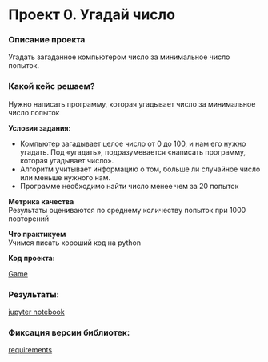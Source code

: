 # Проект 0. Угадай число

### Описание проекта    
Угадать загаданное компьютером число за минимальное число попыток.



### Какой кейс решаем?    
Нужно написать программу, которая угадывает число за минимальное число попыток

**Условия задания:**  
- Компьютер загадывает целое число от 0 до 100, и нам его нужно угадать. Под «угадать», подразумевается «написать программу, которая угадывает число».
- Алгоритм учитывает информацию о том, больше ли случайное число или меньше нужного нам.
- Программе необходимо найти число менее чем за 20 попыток

**Метрика качества**     
Результаты оцениваются по среднему количеству попыток при 1000 повторений

**Что практикуем**     
Учимся писать хороший код на python

**Код проекта:**

[Game](https://github.com/jamacasi31/Sf-study/blob/main/project_0/game_v2.py)



### Результаты:  

[jupyter notebook](https://github.com/jamacasi31/Sf-study/blob/main/project_0/game.ipynb)


### Фиксация версии библиотек:  

[requirements](https://github.com/jamacasi31/Sf-study/blob/main/project_0/requirements.txt)
